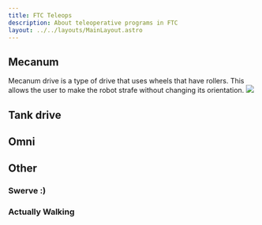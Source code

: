 ```yaml
---
title: FTC Teleops
description: About teleoperative programs in FTC
layout: ../../layouts/MainLayout.astro
---
```


## Mecanum
Mecanum drive is a type of drive that uses wheels that have rollers. This allows the user to make the robot strafe without changing its orientation. 
![](https://upload.wikimedia.org/wikipedia/commons/thumb/c/c4/Mecanum_wheel_control_principle.svg/1280px-Mecanum_wheel_control_principle.svg.png)
## Tank drive

## Omni

## Other

### Swerve :)

### Actually Walking

